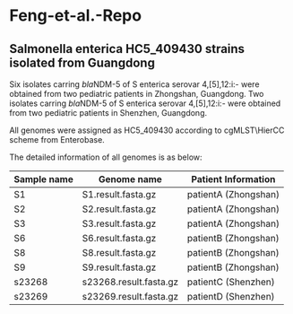 # Feng-et-al.-Repo
## Salmonella enterica HC5_409430 strains isolated from Guangdong

Six isolates carring *bla*NDM-5 of S enterica serovar 4,[5],12:i:- were obtained from two pediatric patients in Zhongshan, Guangdong.
Two isolates carring *bla*NDM-5 of S enterica serovar 4,[5],12:i:- were obtained from two pediatric patients in Shenzhen, Guangdong.

All genomes were assigned as HC5_409430 according to cgMLST\HierCC scheme from Enterobase.

The detailed information of all genomes is as below:

|Sample name|Genome name|Patient Information|
|---|---|---|
|S1|S1.result.fasta.gz|patientA (Zhongshan)|
|S2|S2.result.fasta.gz|patientA (Zhongshan)|
|S3|S3.result.fasta.gz|patientA (Zhongshan)|
|S6|S6.result.fasta.gz|patientB (Zhongshan)|
|S8|S8.result.fasta.gz|patientB (Zhongshan)|
|S9|S9.result.fasta.gz|patientB (Zhongshan)|
|s23268|s23268.result.fasta.gz|patientC (Shenzhen)|
|s23269|s23269.result.fasta.gz|patientD (Shenzhen)|

